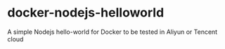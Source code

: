 # docker-nodejs-helloworld
A simple Nodejs hello-world for Docker to be tested in Aliyun or Tencent cloud
